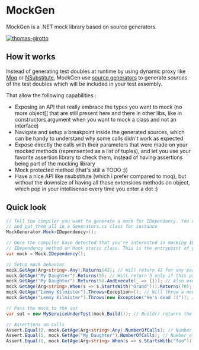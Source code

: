 # MockGen
MockGen is a .NET mock library based on source generators.

[![thomas-girotto](https://circleci.com/gh/thomas-girotto/MockGen.svg?style=svg)](https://app.circleci.com/pipelines/github/thomas-girotto/MockGen)


## How it works

Instead of generating test doubles at runtime by using dynamic proxy like [Moq](https://github.com/moq/moq4) or [NSubstitute](https://nsubstitute.github.io), MockGen use [source generators](https://devblogs.microsoft.com/dotnet/introducing-c-source-generators/) to generate *sources* of the test doubles which will be included in your test assembly.

That allow the following capabilities :
 - Exposing an API that really embrace the types you want to mock (no more object[] that are still present here and there in other libs, like in constructors argument when you want to mock a class and not an interface)
 - Navigate and setup a breakpoint inside the generated sources, which can be handy to understand why some calls didn't work as expected
 - Expose directly the calls with their parameters that were made on your mocked methods (reprensented as a list of tuples), and let you use your favorite assertion library to check them, instead of having assertions being part of the mocking library
 - Mock protected method (that's still a TODO :))
 - Have a nice API like nsubstitute (which i prefer compared to moq), but without the downsize of having all those extensions methods on object, which pop in your intellisense every time you enter a dot :)

## Quick look

```csharp
// Tell the compiler you want to generate a mock for IDependency. You can do that only once per type, 
// and put them all in a Generators.cs class for instance
MockGenerator.Mock<IDependency>();

// Once the compiler have detected that you're interested in mocking IDependency type, it generates 
// IDependency method on Mock static class. This is the entrypoint of you mock configuration
var mock = Mock.IDependency();

// Setup mock behavior
mock.GetAge(Arg<string>.Any).Returns(42); // Will return 42 for any parameter
mock.GetAge("My Daughter").Returns(5); // Will return 5 only if this parameter is given
mock.GetAge("My Daughter").Returns(5).AndExecute(_ => {})); // Also execute the given action when called
mock.GetAge(Arg<string>.When(s => s.StartsWith("Grand"))).Returns(70); // Will return 70 only for parameters starting with "Grand"
mock.GetAge("Lemmy Kilmister").Throws<Exception>(); // Will throw a new instance of Exception
mock.GetAge("Lemmy Kilmister").Throws(new Exception("He's dead :(")); // Will throw this specifc exception

// Pass the mock to the sut
var sut = new MyServiceUnderTest(mock.Build()); // Build() returns the original type setup with mock behavior

// Assertions on calls 
Assert.Equal(2, mock.GetAge(Arg<string>.Any).NumberOfCalls); // Number of calls to GetAge for any parameter
Assert.Equal(1, mock.GetAge("My Daughter").NumberOfCalls); // Number of calls to GetAge with "My Daughter" parameter
Assert.Equal(1, mock.GetAge(Arg<string>.When(s => s.StartsWith("foo")).NumberOfCalls)); // Number of calls matching predicate

```